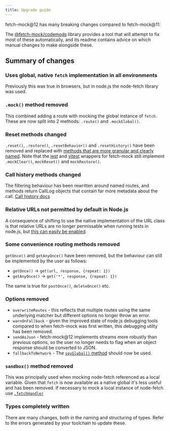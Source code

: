 ```yaml
---
title: Upgrade guide
---
```


fetch-mock@12 has many breaking changes compared to fetch-mock@11:

The [@fetch-mock/codemods](https://www.npmjs.com/package/@fetch-mock/codemods) library provides a tool that will attempt to fix most of these automatically, and its readme contains advice on which manual changes to make alongside these.

## Summary of changes

### Uses global, native `fetch` implementation in all environments

Previously this was true in browsers, but in node.js the node-fetch library was used.

### `.mock()` method removed

This combined adding a route with mocking the global instance of `fetch`. These are now split into 2 methods: `.route()` and `.mockGlobal()`.

### Reset methods changed

`.reset()`, `.restore()`, `.resetBehavior()` and `.resetHistory()` have been removed and replaced with [methods that are more granular and clearly named](/fetch-mock/docs/API/resetting). Note that the [jest](/fetch-mock/docs/wrappers/jest) and [vitest](/fetch-mock/docs/wrappers/vitest) wrappers for fetch-mock still implement `.mockClear()`, `mockReset()` and `mockRestore()`.

### Call history methods changed

The filtering behaviour has been rewritten around named routes, and methods return CallLog objects that contain far more metadata about the call. [Call history docs](/fetch-mock/docs/API/CallHistory)

### Relative URLs not permitted by default in Node.js

A consequence of shifting to use the native implementation of the URL class is that relative URLs are no longer permissable when running tests in node.js, but [this can easily be enabled](https://www.wheresrhys.co.uk/fetch-mock/docs/Usage/configuration#allowrelativeurls).

### Some convenience routing methods removed

`getOnce()` and `getAnyOnce()` have been removed, but the behaviour can still be implemented by the user as follows:

- `getOnce()` -> `get(url, response, {repeat: 1})`
- `getAnyOnce()` -> `get('*', response, {repeat: 1})`

The same is true for `postOnce()`, `deleteOnce()` etc.

### Options removed

- `overwriteRoutes` - this reflects that multiple routes using the same underlying matcher but different options no longer throw an error.
- `warnOnFallback` - given the improved state of node.js debugging tools compared to when fetch-mock was first written, this debugging utilty has been removed.
- `sendAsJson` - fetch-mock@12 implements streams more robustly than previous options, so the user no longer needs to flag when an object response should be converted to JSON.
- `fallbackToNetwork` - The [`spyGlobal()` method](/fetch-mock/docs/API/mocking-and-spying#spyglobal) should now be used.

### `sandbox()` method removed

This was principally used when mocking node-fetch referenced as a local variable. Given that `fetch` is now available as a native global it's less useful and has been removed. If necessary to mock a local instance of node-fetch use [`.fetchHandler`](/fetch-mock/docs/API/mocking-and-spying#fetchhandler)

### Types completely written

There are many changes, both in the naming and structuring of types. Refer to the errors generated by your toolchain to update these.
